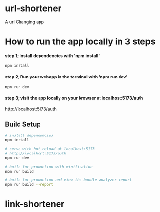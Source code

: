 # url-shortener

A url Changing app



# How to run the app locally in 3 steps

#### step 1; Install dependencies with 'npm install'
``` bash
npm install
```


#### step 2; Run your webapp in the terminal with 'npm run dev'
``` bash
npm run dev
```
#### step 3; visit the app locally on your browser at localhost:5173/auth
http://localhost:5173/auth




## Build Setup

``` bash
# install dependencies
npm install

# serve with hot reload at localhost:5173 
# http://localhost:5173/auth
npm run dev

# build for production with minification
npm run build

# build for production and view the bundle analyzer report
npm run build --report
```

# link-shortener